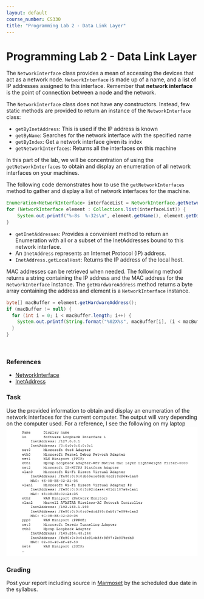 ```yaml
---
layout: default
course_number: CS330
title: "Programming Lab 2 - Data Link Layer"
---
```


# Programming Lab 2 - Data Link Layer 

The <code>NetworkInterface</code> class provides a mean of accessing the devices that act as a network node. 
<code>NetworkInterface</code> is made up of a name, and a list of IP addresses assigned to this interface. 
Remember that **network interface** is the point of connection between a node and the network.

The <code>NetworkInterface</code> class does not have any constructors. Instead, few static methods are provided to 
return an instance of the <code>NetworkInterface</code> class: 
- <code>getByInetAddress</code>: This is used if the IP address is known
- <code>getByName</code>: Searches for the network interface with the specified name
- <code>getByIndex</code>: Get a network interface given its index 
- <code>getNetworkInterfaces</code>: Returns all the interfaces on this machine

In this part of the lab, we will be concentration of using the <code>getNetworkInterfaces</code> to obtain and display
an enumeration of all network interfaces on your machines.

The following code demonstrates how to use the <code>getNetworkInterfaces</code> method to gather and display a list of network 
interfaces for the machine. 
```java
Enumeration<NetworkInterface> interfaceList = NetworkInterface.getNetworkInterfaces();
for (NetworkInterface element : Collections.list(interfaceList)) {
    System.out.printf("%-8s  %-32s\n", element.getName(), element.getDisplayName());
}
```

- <code>getInetAddresses</code>: Provides a convenient method to return an Enumeration with all or a subset of the InetAddresses bound to this network interface.
- An <code>InetAddress</code> represents an Internet Protocol (IP) address. 
- <code>InetAddress.getLocalHost</code>: Returns the IP address of the local host.

MAC addresses can be retrieved when needed. The following method returns a string containing the IP address and the MAC address for the <code>NetworkInterface</code> instance. 
The <code>getHardwareAddress</code> method returns a byte array containing the address and element is a <code>NetworkInterface</code> instance. 
```java
byte[] macBuffer = element.getHardwareAddress();
if (macBuffer != null) {
  for (int i = 0; i < macBuffer.length; i++) {
    System.out.printf(String.format("%02X%s", macBuffer[i], (i < macBuffer.length - 1) ? "-" : ""));
  } 
} 
```
<br>

### References 
- [NetworkInterface](https://docs.oracle.com/javase/8/docs/api/java/net/NetworkInterface.html)
- [InetAddress](https://docs.oracle.com/javase/8/docs/api/java/net/InetAddress.html)

### Task 
Use the provided information to obtain and display an enumeration of the network interfaces for the current computer. The output will vary depending on the computer used. For a reference, I see the following on my laptop![link layer!](link_layer.png)

### Grading
Post your report including source in [Marmoset](https://cs.ycp.edu/marmoset) by the scheduled due date in the syllabus.
 
